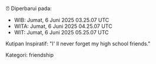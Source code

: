 ⏰ Diperbarui pada:
- WIB: Jumat, 6 Juni 2025 03.25.07 UTC
- WITA: Jumat, 6 Juni 2025 04.25.07 UTC
- WIT: Jumat, 6 Juni 2025 05.25.07 UTC

Kutipan Inspiratif:
"I' ll never forget my high school friends."


Kategori: friendship

